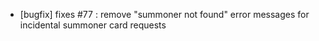 - [bugfix] fixes #77 : remove "summoner not found" error messages for incidental summoner card requests
